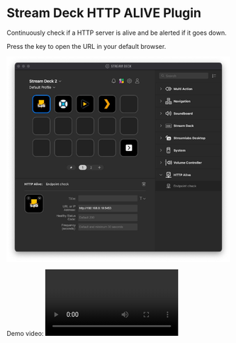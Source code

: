 # Stream Deck HTTP ALIVE Plugin

Continuously check if a HTTP server is alive and be alerted if it goes down.

Press the key to open the URL in your default browser.

![screenshot](media/screenshot.jpg)

Demo video:
<video src="media/demo.mp4" />
